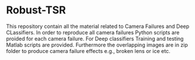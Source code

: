 # Robust-TSR
This repository contain all the material related to Camera Failures and Deep CLassifiers.
In order to reproduce all camera failures Python scripts are proided for each camera failure.
For Deep classifiers Training and testing Matlab scripts are provided.
Furthermore the overlapping images are in zip folder to produce camera failure effects e.g., broken lens or ice etc.
